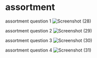 # assortment

assortment question 1
![Screenshot (28)](https://github.com/krimisha-bhanderi/assortment/assets/131655711/7a6b9f4d-a0fb-4daa-88ea-883651e96907)

assortment question 2
![Screenshot (29)](https://github.com/krimisha-bhanderi/assortment/assets/131655711/3d510d47-bdc9-4c4a-864f-b4de8952b32b)


assortment question 3
![Screenshot (30)](https://github.com/krimisha-bhanderi/assortment/assets/131655711/a085c2c1-da40-4368-8980-8c0868c2514e)

assortment question 4
![Screenshot (31)](https://github.com/krimisha-bhanderi/assortment/assets/131655711/bf368864-17cf-496a-a03d-0d44da191ffa)
